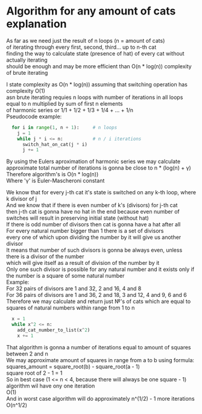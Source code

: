 # Algorithm for any amount of cats explanation

As far as we need just the result of n loops (n = amount of cats)  
of iterating through every first, second, third... up to n-th cat  
finding the way to calculate state (presence of hat) of every cat without actually iterating  
should be enough and may be more efficient than O(n * log(n)) complexity of brute iterating  

I state complexity as O(n * log(n)) assuming that switching operation has complexity O(1)   
asn brute iterating requies n loops with number of iterations in all loops   
equal to n multiplied by sum of first n elements  
of harmonic series or 1/1 + 1/2 + 1/3 + 1/4 + ... + 1/n  
Pseudocode example:  
```python
  for i in range(1, n + 1):     # n loops
    j = 1
    while j * i <= n:           # n / i iterations
      switch_hat_on_cat(j * i)  
      j += 1
```

By using the Eulers aproximation of harmonic series we may calculate  
approximate total number of iterations is gonna be close to n * (log(n) + γ)  
Therefore algorithm's is O(n * log(n))  
Where 'γ' is Euler-Mascheroni constant  


We know that for every j-th cat it's state is switched on any k-th loop, where k divisor of j  
And we know that if there is even number of k's (divisors) for j-th cat  
then j-th cat is gonna have no hat in the end because even number of switches will result in preserving initial state (without hat)  
If there is odd number of divisors then cat is gonna have a hat after all  
For every natural number bigger than 1 there is a set of divisors  
every one of which upon dividing the number by it will give us another divisor   
It means that number of such divisors is gonna be always even, unless there is a divisor of the number  
which will give itself as a result of division of the number by it  
Only one such divisor is possible for any natural number and it exists only if the number is a square of some natural number  
Example:  
For 32 pairs of divisors are 1 and 32, 2 and 16, 4 and 8  
For 36 pairs of divisors are 1 and 36, 2 and 18, 3 and 12, 4 and 9, 6 and 6  
Therefore we may calculate and return just №'s of cats which are equal to squares of natural numbers within range from 1 to n  
```python
  x = 1
  while x^2 <= n:
    add_cat_number_to_list(x^2)
    x += 1
```
That algorithm is gonna a number of iterations equal to amount of squares between 2 and n  
We may approximate amount of squares in range from a to b using formula:  
squares_amount = square_root(b) - square_root(a - 1)  
square root of 2 - 1 = 1  
So in best case (1 <= n < 4, because there will always be one square - 1) algorithm wil have ony one iteration  
O(1)  
And in worst case algorithm will do approximately  n^(1/2) - 1 more iterations  
O(n^1/2)  
